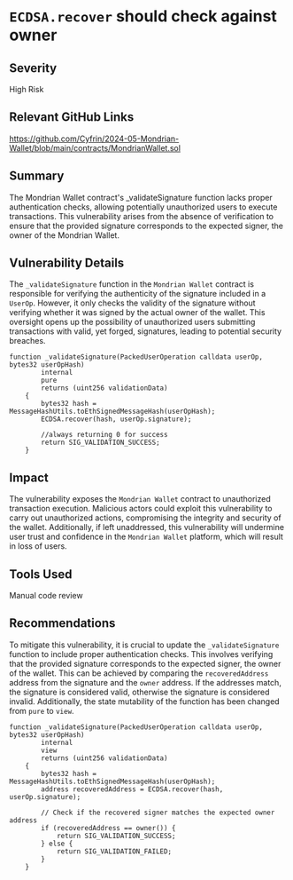 # `ECDSA.recover` should check against owner
## Severity
High Risk

## Relevant GitHub Links
https://github.com/Cyfrin/2024-05-Mondrian-Wallet/blob/main/contracts/MondrianWallet.sol

## Summary
The Mondrian Wallet contract's _validateSignature function lacks proper authentication checks, allowing potentially unauthorized users to execute transactions. This vulnerability arises from the absence of verification to ensure that the provided signature corresponds to the expected signer, the owner of the Mondrian Wallet.

## Vulnerability Details
The `_validateSignature` function in the `Mondrian Wallet` contract is responsible for verifying the authenticity of the signature included in a `UserOp`. However, it only checks the validity of the signature without verifying whether it was signed by the actual owner of the wallet. This oversight opens up the possibility of unauthorized users submitting transactions with valid, yet forged, signatures, leading to potential security breaches.
```
function _validateSignature(PackedUserOperation calldata userOp, bytes32 userOpHash)
        internal
        pure
        returns (uint256 validationData)
    {
        bytes32 hash = MessageHashUtils.toEthSignedMessageHash(userOpHash);
        ECDSA.recover(hash, userOp.signature);

        //always returning 0 for success
        return SIG_VALIDATION_SUCCESS;
    }
```
## Impact
The vulnerability exposes the `Mondrian Wallet` contract to unauthorized transaction execution. Malicious actors could exploit this vulnerability to carry out unauthorized actions, compromising the integrity and security of the wallet. Additionally, if left unaddressed, this vulnerability will undermine user trust and confidence in the `Mondrian Wallet` platform, which will result in loss of users.

## Tools Used
Manual code review

## Recommendations
To mitigate this vulnerability, it is crucial to update the `_validateSignature` function to include proper authentication checks. This involves verifying that the provided signature corresponds to the expected signer, the owner of the wallet. This can be achieved by comparing the `recoveredAddress` address from the signature and the `owner` address. If the addresses match, the signature is considered valid, otherwise the signature is considered invalid. Additionally, the state mutability of the function has been changed from `pure` to `view`.

```
function _validateSignature(PackedUserOperation calldata userOp, bytes32 userOpHash)
        internal
        view
        returns (uint256 validationData)
    {
        bytes32 hash = MessageHashUtils.toEthSignedMessageHash(userOpHash);
        address recoveredAddress = ECDSA.recover(hash, userOp.signature);
        
        // Check if the recovered signer matches the expected owner address
        if (recoveredAddress == owner()) {
            return SIG_VALIDATION_SUCCESS;
        } else {
            return SIG_VALIDATION_FAILED;
        }
    }
```